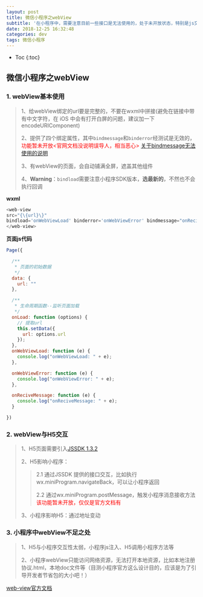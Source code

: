 ```yaml
---
layout: post
title: 微信小程序之webView
subtitle: '在小程序中，需要注意目前一些接口是无法使用的，处于未开放状态，特别是js交互方面，目前最好仅仅作为显示网页使用'
date: 2018-12-25 16:32:48
categories: dev
tags: 微信小程序
---
```


* Toc
{:toc}

## 微信小程序之webView
### 1. webView基本使用

> 1、给webView绑定的url要是完整的，不要在wxml中拼接(避免在链接中带有中文字符，在 iOS 中会有打开白屏的问题，建议加一下 encodeURIComponent)
>
> 2、提供了四个绑定属性，其中`bindmessage`和`binderror`经测试是无效的，<span style="color:red;">功能暂未开放<官网文档没说明误导人，相当恶心></span>	[关于bindmessage无法使用的说明](https://developers.weixin.qq.com/community/develop/doc/000664db58c990de8796936ae5c000)
>
> 3、有webView的页面，会自动铺满全屏，遮盖其他组件
>
> 4、**Warning**：`bindload`需要注意小程序SDK版本，**选最新的**，不然也不会执行回调

**wxml**

```js
<web-view 
src="{\{url}\}" 
bindload='onWebViewLoad' binderror='onWebViewError' bindmessage="onReciveMessage">
</web-view>
```



**页面js代码**

```js
Page({

  /**
   * 页面的初始数据
   */
  data: {
    url: ""
  },

  /**
   * 生命周期函数--监听页面加载
   */
  onLoad: function (options) {
    // 提取url
    this.setData({
      url: options.url
    });
  },
  onWebViewLoad: function (e) {
    console.log("onWebViewLoad: " + e);
  },

  onWebViewError: function (e) {
    console.log("onWebViewError: " + e);
  },

  onReciveMessage: function (e) {
    console.log("onReciveMessage: " + e);
  }

})
```

### 2. webView与H5交互

> 1、H5页面需要引入[JSSDK 1.3.2](https://res.wx.qq.com/open/js/jweixin-1.3.2.js)
>
> 2、H5影响小程序：
>
> > 2.1 通过JSSDK 提供的接口交互，比如执行wx.miniProgram.navigateBack，可以让小程序返回
> >
> > 2.2 通过wx.miniProgram.postMessage，触发小程序消息接收方法<span style="color:red;">该功能暂未开放，仅仅是官方文档有</span>
>
> 3、小程序影响H5：通过地址变动



### 3. 小程序中webView不足之处

> 1、H5与小程序交互性太弱，小程序js注入、H5调用小程序方法等
>
> 2、小程序webView只能访问网络资源，无法打开本地资源，比如本地注册协议.html，本地doc文件等（目测小程序官方这么设计目的，应该是为了引导开发者节省包的大小吧！）





[web-view官方文档](https://developers.weixin.qq.com/miniprogram/dev/component/web-view.html)